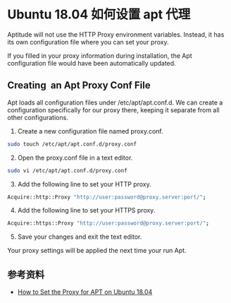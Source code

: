 # Ubuntu 18.04 如何设置 apt 代理

Aptitude will not use the HTTP Proxy environment variables. Instead, it has its own configuration file where you can set your proxy.

If you filled in your proxy information during installation, the Apt configuration file would have been automatically updated.

## Creating  an Apt Proxy Conf File

Apt loads all configuration files under /etc/apt/apt.conf.d. We can create a configuration specifically for our proxy there, keeping it separate from all other configurations.

1. Create a new configuration file named proxy.conf.

```bash
sudo touch /etc/apt/apt.conf.d/proxy.conf
```

2. Open the proxy.conf file in a text editor.

```bash
sudo vi /etc/apt/apt.conf.d/proxy.conf
```

3. Add the following line to set your HTTP proxy.

```bash
Acquire::http::Proxy "http://user:password@proxy.server:port/";
```

4. Add the following line to set your HTTPS proxy.

```bash
Acquire::https::Proxy "http://user:password@proxy.server:port/";
```

5. Save your changes and exit the text editor.

Your proxy settings will be applied the next time your run Apt.

## 参考资料

- [How to Set the Proxy for APT on Ubuntu 18.04](https://www.serverlab.ca/tutorials/linux/administration-linux/how-to-set-the-proxy-for-apt-for-ubuntu-18-04/)
